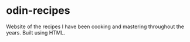# odin-recipes
Website of the recipes I have been cooking and mastering throughout the years.
Built using HTML.
